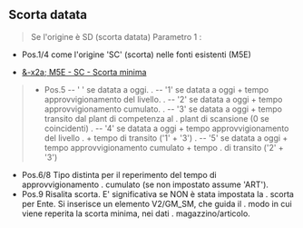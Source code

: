 ## Scorta datata
>Se l'origine è SD (scorta datata)
Parametro 1 : 
-    Pos.1/4   come l'origine 'SC' (scorta) nelle fonti esistenti (M5E)

- [&-x2a; M5E - SC - Scorta minima](Sorgenti/OG/TA/M5E_SC)
>-    Pos.5     -- ' ' se datata a oggi.
.              -- '1' se datata a oggi + tempo approvvigionamento del livello.
.              -- '2' se datata a oggi + tempo approvvigionamento cumulato.
.              -- '3' se datata a oggi + tempo transito dal plant di competenza al
.                     plant di scansione (0 se coincidenti)
.              -- '4' se datata a oggi + tempo approvvigionamento del livello
.                     + tempo di transito ('1' + '3')
.              -- '5' se datata a oggi + tempo approvvigionamento cumulato + tempo
.                     di transito ('2' + '3')
-    Pos.6/8   Tipo distinta per il reperimento del tempo di approvvigionamento
.              cumulato (se non impostato assume 'ART').
-    Pos.9     Risalita scorta. E' significativa se NON è stata impostata la
.              scorta per Ente. Si inserisce un elemento V2/GM_SM, che guida il
.              modo in cui viene reperita la scorta minima, nei dati
.              magazzino/articolo.

